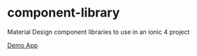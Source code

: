 # component-library
Material Design component libraries to use in an ionic 4 project

<a href="https://garygrossgarten.de/components/home">Demo App</a>
